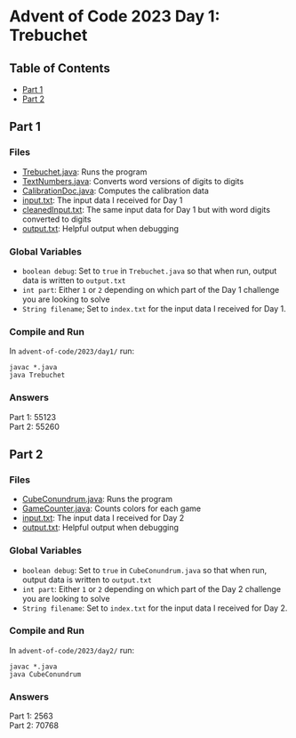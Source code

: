 # Advent of Code 2023 Day 1: Trebuchet

## Table of Contents
- [Part 1](#part-1)
- [Part 2](#part-2)

## Part 1
### Files
- [Trebuchet.java](./day1/Trebuchet.java): Runs the program
- [TextNumbers.java](./day1/TextNumbers.java): Converts word versions of digits to digits
- [CalibrationDoc.java](./day1/CalibrationDoc.java): Computes the calibration data
- [input.txt](./day1/input.txt): The input data I received for Day 1
- [cleanedInput.txt](./day1/cleanedInput.txt): The same input data for Day 1 but with word digits converted to digits
- [output.txt](./day1/output.txt): Helpful output when debugging

### Global Variables
- `boolean debug`: Set to `true` in `Trebuchet.java` so that when run, output data is written to `output.txt`
- `int part`: Either `1` or `2` depending on which part of the Day 1 challenge you are looking to solve
- `String filename`; Set to `index.txt` for the input data I received for Day 1. 

### Compile and Run  
In `advent-of-code/2023/day1/` run:
```
javac *.java
java Trebuchet
```
### Answers  
Part 1: 55123  
Part 2: 55260  

## Part 2
### Files
- [CubeConundrum.java](./day2/CubeConundrum.java): Runs the program
- [GameCounter.java](./day2/GameCounter.java): Counts colors for each game
- [input.txt](./day2/input.txt): The input data I received for Day 2
- [output.txt](./day2/output.txt): Helpful output when debugging

### Global Variables
- `boolean debug`: Set to `true` in `CubeConundrum.java` so that when run, output data is written to `output.txt`
- `int part`: Either `1` or `2` depending on which part of the Day 2 challenge you are looking to solve
- `String filename`: Set to `index.txt` for the input data I received for Day 2. 

### Compile and Run  
In `advent-of-code/2023/day2/` run:
```
javac *.java
java CubeConundrum
```
### Answers  
Part 1: 2563  
Part 2: 70768  
